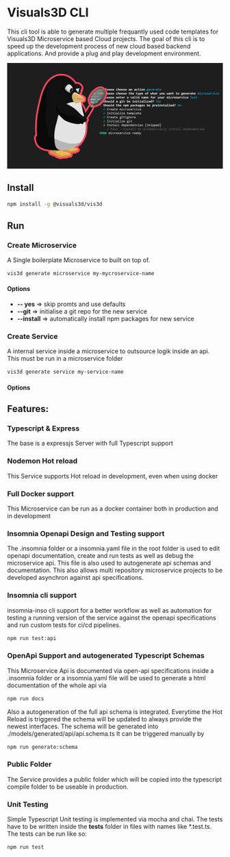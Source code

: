 # Visuals3D CLI 


This cli tool is able to generate multiple frequantly used code templates for Visuals3D Microservice based Cloud projects. The goal of this cli is to speed up the development process of new cloud based backend applications. And provide a plug and play development environment.



![](https://raw.githubusercontent.com/Visuals3D/vis3d/master/images/thumbnail.jpg)



## Install

```bash
npm install -g @visuals3d/vis3d
```



## Run 

### Create Microservice

A Single boilerplate Microservice to built on top of.

```bash
vis3d generate microservice my-mycroservice-name 
```

#### Options

- **-- yes**  => skip promts and use defaults
- **--git** => initialise a git repo for the new service
- **--install** => automatically install npm packages for new service


### Create Service

A internal service inside a microservice to outsource logik inside an api. This must be run in a microservice folder

```bash
vis3d generate service my-service-name 
```

#### Options






## Features:



### Typescript & Express

The base is a expressjs Server with full Typescript support

### Nodemon Hot reload

This Service supports Hot reload in development, even when using docker

### Full Docker support

This Microservice can be run as a docker container both in production and in development

### Insomnia Openapi Design and Testing support

The .insomnia folder or a insomnia.yaml file in the root folder is used to edit openapi documentation, create and run tests as well as debug the microservice api. 
This file is also used to autogenerate api schemas and documentation.
This also allows multi repository microservice projects to be developed asynchron against api specifications.

### Insomnia cli support 

insomnia-inso cli support for a better workflow as well as automation for testing a running version of the service against the openapi specifications and run custom tests for ci/cd pipelines.

```bash
npm run test:api
```


### OpenApi Support and autogenerated Typescript Schemas

This Microservice Api is documented via open-api specifications inside a .insomnia folder or a insomnia.yaml file will be used to generate a html documentation of the whole api via 

```bash
npm run docs
```

Also a autogeneration of the full api schema is integrated. Everytime the Hot Reload is triggered the schema will be updated to always provide the newest interfaces.
The schema will be generated into ./models/generated/api/api.schema.ts
It can be triggered manually by

```bash
npm run generate:schema
```

### Public Folder

The Service provides a public folder which will be copied into the typescript compile folder to be useable in production.

### Unit Testing

Simple Typescript Unit testing is implemented via mocha and chai. The tests have to be written inside the **tests** folder in files with names like *.test.ts. The tests can be run like so:

```bash
npm run test
```




